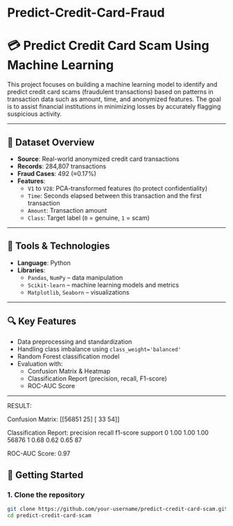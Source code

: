 # Predict-Credit-Card-Fraud
# 💳 Predict Credit Card Scam Using Machine Learning

This project focuses on building a machine learning model to identify and predict credit card scams (fraudulent transactions) based on patterns in transaction data such as amount, time, and anonymized features. The goal is to assist financial institutions in minimizing losses by accurately flagging suspicious activity.

---

## 📁 Dataset Overview

- **Source**: Real-world anonymized credit card transactions
- **Records**: 284,807 transactions
- **Fraud Cases**: 492 (≈0.17%)
- **Features**:
  - `V1` to `V28`: PCA-transformed features (to protect confidentiality)
  - `Time`: Seconds elapsed between this transaction and the first transaction
  - `Amount`: Transaction amount
  - `Class`: Target label (`0` = genuine, `1` = scam)

---

## 🧰 Tools & Technologies

- **Language**: Python
- **Libraries**: 
  - `Pandas`, `NumPy` – data manipulation
  - `Scikit-learn` – machine learning models and metrics
  - `Matplotlib`, `Seaborn` – visualizations

---

## 🔍 Key Features

- Data preprocessing and standardization
- Handling class imbalance using `class_weight='balanced'`
- Random Forest classification model
- Evaluation with:
  - Confusion Matrix & Heatmap
  - Classification Report (precision, recall, F1-score)
  - ROC-AUC Score

---
RESULT:

Confusion Matrix:
[[56851    25]
 [   33    54]]

Classification Report:
              precision    recall  f1-score   support
         0       1.00      1.00      1.00     56876
         1       0.68      0.62      0.65        87

ROC-AUC Score: 0.97

## 🚀 Getting Started

### 1. Clone the repository
```bash
git clone https://github.com/your-username/predict-credit-card-scam.git
cd predict-credit-card-scam
